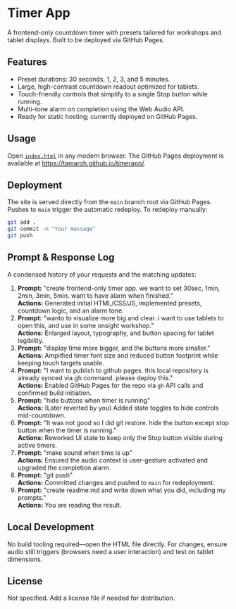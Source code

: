 # Timer App

A frontend-only countdown timer with presets tailored for workshops and tablet displays. Built to be deployed via GitHub Pages.

## Features
- Preset durations: 30 seconds, 1, 2, 3, and 5 minutes.
- Large, high-contrast countdown readout optimized for tablets.
- Touch-friendly controls that simplify to a single Stop button while running.
- Multi-tone alarm on completion using the Web Audio API.
- Ready for static hosting; currently deployed on GitHub Pages.

## Usage
Open [`index.html`](index.html) in any modern browser. The GitHub Pages deployment is available at <https://tamaroh.github.io/timerapp/>.

## Deployment
The site is served directly from the `main` branch root via GitHub Pages. Pushes to `main` trigger the automatic redeploy. To redeploy manually:
```sh
git add .
git commit -m "Your message"
git push
```

## Prompt & Response Log
A condensed history of your requests and the matching updates:

1. **Prompt:** "create frontend-only timer app. we want to set 30sec, 1min, 2min, 3min, 5min. want to have alarm when finished."  
   **Actions:** Generated initial HTML/CSS/JS, implemented presets, countdown logic, and an alarm tone.
2. **Prompt:** "wanto to visualize more big and clear. i want to use tablets to open this, and use in some onsight workshop."  
   **Actions:** Enlarged layout, typography, and button spacing for tablet legibility.
3. **Prompt:** "display time more bigger, and the buttons more smaller."  
   **Actions:** Amplified timer font size and reduced button footprint while keeping touch targets usable.
4. **Prompt:** "I want to publish to github pages. this local repository is already synced via gh command. please deploy this."  
   **Actions:** Enabled GitHub Pages for the repo via `gh` API calls and confirmed build initiation.
5. **Prompt:** "hide buttons when timer is running"  
   **Actions:** (Later reverted by you) Added state toggles to hide controls mid-countdown.
6. **Prompt:** "It was not good so I did git restore. hide the button except stop button when the timer is running."  
   **Actions:** Reworked UI state to keep only the Stop button visible during active timers.
7. **Prompt:** "make sound when time is up"  
   **Actions:** Ensured the audio context is user-gesture activated and upgraded the completion alarm.
8. **Prompt:** "git push"  
   **Actions:** Committed changes and pushed to `main` for redeployment.
9. **Prompt:** "create readme.md and write down what you did, including my prompts."  
   **Actions:** You are reading the result.

## Local Development
No build tooling required—open the HTML file directly. For changes, ensure audio still triggers (browsers need a user interaction) and test on tablet dimensions.

## License
Not specified. Add a license file if needed for distribution.

